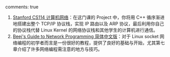 comments: true

1. [Stanford CS114 计算机网络](http://nas.ironmanzzm.top:5000/?launchApp=SYNO.SDS.VideoStation.AppInstance#!lib%E8%AE%A1%E7%AE%97%E6%9C%BA%E8%AF%BE%E7%A8%8B/N4IgNglgRgTghjAniAXCALgNwM4AsD2A7gLQBMIANCAMZzoCmA5vkqiDPdfQHbpiIB9OABNh9YZQw4ChVKAgSUAZgAMAFiqRYCQQtSkAvlWz042fN30rSKg0A)：在这门课的 Project 中，你将用 C++ 循序渐进地搭建出整个 TCP/IP 协议栈，实现 IP 路由以及 ARP 协议，最后利用你自己的协议栈代替 Linux Kernel 的网络协议栈和其他学生的计算机进行通信。
2. [Beej's Guide to Network Programming 简体中文版](https://beej-zhcn.netdpi.net/)：对于 Linux socket 网络编程的初学者而言是一份很好的教程，提供了良好的基础与开始，尤其第七章介绍了许多网络编程需注意的地方与技巧。